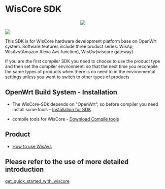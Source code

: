 # WisCore SDK
<div align=center><img src="https://github.com/RAKWireless/WisCore/raw/master/img/inf_reg_wiscore.png"/></div>

![](https://github.com/RAKWireless/WisCore/raw/master/img/inf_reg_pic1.png)

This SDK is for WisCore hardware development platform base on OpenWrt system. Software features include three product series: WisAp, WisAvs(Amazon Alexa Avs function), WisGw(wiscore gateway)

If you are the first compiler SDK you need to choose to use the product type and then set the compiler environment. so that the next time you recompile the same types of products when there is no need to in the environmental settings unless you want to switch to other types of products

## OpenWrt Build System - Installation

* The WisCore-SDk depends on "OpenWrt", so before compiler you need install some tools - [Installation for SDK](https://wiki.openwrt.org/doc/howto/buildroot.exigence)

* compile tools for WisCore - [Download Compile tools](https://github.com/RAKWireless/WisCore/tree/master/compile-tools)	

## Product

* [How to use WisAvs](https://github.com/RAKWireless/wiscore/wiki/WisAvs)

## Please refer to the use of more detailed introduction
[get_quick_started_with_wiscore](https://github.com/RAKWireless/WisCore)
